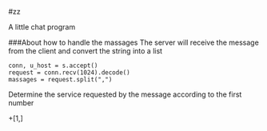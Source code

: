 #zz

A little chat program

###About how to handle the massages
The server will receive the message from the client and convert the string into a list
```
conn, u_host = s.accept()
request = conn.recv(1024).decode()
massages = request.split(",")
```
Determine the service requested by the message according to the first number

+[1,]